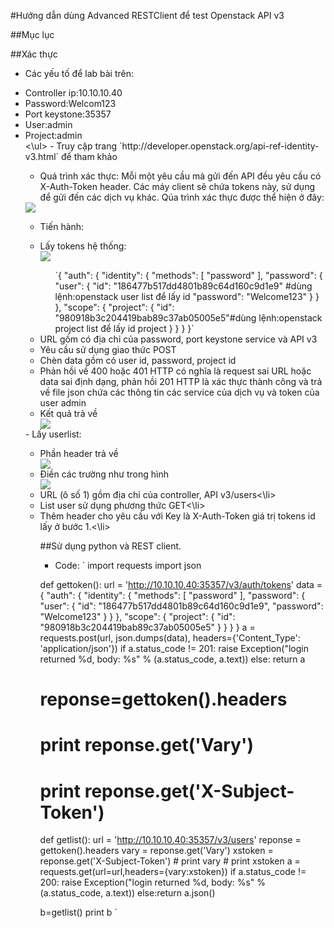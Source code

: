 #Hướng dẫn dùng Advanced RESTClient để test Openstack API v3

##Mục lục

##Xác thực

- Các yếu tố để lab bài trên:
<ul>
<li>Controller ip:10.10.10.40</li>
<li>Password:Welcom123</li>
<li>Port keystone:35357</li>
<li>User:admin</li>
<li>Project:admin</li>
<\ul>
- Truy cập trang `http://developer.openstack.org/api-ref-identity-v3.html` để tham khảo

- Quá trình xác thực: Mỗi một yêu cầu mà gửi đến API đều yêu cầu có X-Auth-Token header. Các máy client sẽ chứa tokens này, sử dụng để gửi đến các dịch vụ khác. Qúa trình xác thực được thể hiện ở đây:
<img src=http://imgur.com/pldoUrB>

- Tiến hành:
<ul>
<li>Lấy tokens hệ thống:</li>
<img src=http://imgur.com/oY4zXsn.png>
<ul>
`{
    "auth": {
        "identity": {
            "methods": [
                "password"
            ],
            "password": {
                "user": {
                    "id": "186477b517dd4801b89c64d160c9d1e9" #dùng lệnh:openstack user list để lấy id
                    "password": "Welcome123"
                }
            }
        },
        "scope": {
            "project": {
                "id": "980918b3c204419bab89c37ab05005e5"#dùng lệnh:openstack project list để lấy id project
            }
        }
    }
}`
</ul>
<li>URL gồm có địa chỉ của password, port keystone service và API v3</li>
<li>Yêu cầu sử dụng giao thức POST</li>
<li>Chèn data gồm có user id, password, project id</li>
<li>Phản hồi về 400 hoặc 401 HTTP có nghĩa là request sai URL hoặc data sai định dạng, phản hồi 201 HTTP là xác thực thành công và trả về file json chứa các thông tin các service của dịch vụ và token của user admin</li>
<li>Kết quả trả về</li>
<img src=http://imgur.com/Qcze1ko>
</ul>
- Lấy userlist:
<ul>
<li>Phần header trả về</li>
<img src=http://imgur.com/cpjxIS1.png>
<li>Điền các trường như trong hình</li>
<img src=http://imgur.com/vwk61pe.png>
<li>URL (ô số 1) gồm địa chỉ của controller, API v3/users<\li>
<li>List user sử dụng phương thức GET<\li>
<li>Thêm header cho yêu cầu với Key là X-Auth-Token giá trị tokens id lấy ở bước 1.<\li>

##Sử dụng python và REST client.
- Code:
`
import requests
import json


def gettoken():
    url = 'http://10.10.10.40:35357/v3/auth/tokens'
    data = {
        "auth": {
            "identity": {
                "methods": [
                    "password"
                ],
                "password": {
                    "user": {
                        "id": "186477b517dd4801b89c64d160c9d1e9",
                        "password": "Welcome123"
                    }
                }
            },
            "scope": {
                "project": {
                    "id": "980918b3c204419bab89c37ab05005e5"
                }
            }
        }
    }
    a = requests.post(url, json.dumps(data), headers={'Content_Type': 'application/json'})
    if a.status_code != 201:
        raise Exception("login returned %d, body: %s" % (a.status_code, a.text))
    else:
        return a


# reponse=gettoken().headers
# print reponse.get('Vary')
# print reponse.get('X-Subject-Token')

def getlist():
    url = 'http://10.10.10.40:35357/v3/users'
    reponse = gettoken().headers
    vary = reponse.get('Vary')
    xstoken = reponse.get('X-Subject-Token')
    # print vary
    # print xstoken
    a = requests.get(url=url,headers={vary:xstoken})
    if a.status_code != 200:
        raise Exception("login returned %d, body: %s" % (a.status_code, a.text))
    else:return a.json()

b=getlist()
print b
`
